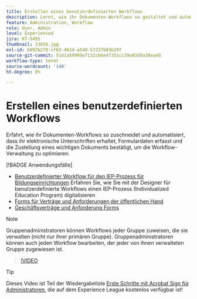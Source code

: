 ```yaml
---
title: Erstellen eines benutzerdefinierten Workflows
description: Lernt, wie ihr Dokumenten-Workflows so gestaltet und automatisiert, dass ihr schnell elektronische Unterschriften erhaltet und Formulardaten erfasst.
feature: Administration, Workflow
role: User, Admin
level: Experienced
jira: KT-5495
thumbnail: 33656.jpg
exl-id: b892b278-cf83-461d-a548-57237b85b297
source-git-commit: 51d1a59999a7132cb6e47351cc39a93d9a38eaeb
workflow-type: tm+mt
source-wordcount: '140'
ht-degree: 0%

---
```


# Erstellen eines benutzerdefinierten Workflows

Erfahrt, wie ihr Dokumenten-Workflows so zuschneidet und automatisiert, dass ihr elektronische Unterschriften erhaltet, Formulardaten erfasst und die Zustellung eines wichtigen Dokuments bestätigt, um die Workflow-Verwaltung zu optimieren.

[!BADGE Anwendungsfälle]

* [Benutzerdefinierter Workflow für den IEP-Prozess für Bildungseinrichtungen](https://experienceleague.adobe.com/docs/document-cloud-learn/sign-learning-hub/expand/recipes/edu/usecase-edu-iep.html?lang=de)
Erfahren Sie, wie Sie mit der Designer für benutzerdefinierte Workflows einen IEP-Prozess (Individualized Education Program) digitalisieren
* [Forms für Verträge und Anforderungen der öffentlichen Hand](https://experienceleague.adobe.com/docs/document-cloud-learn/sign-learning-hub/expand/recipes/gov/usecasegovcontracts.html?lang=de)
* [Geschäftsverträge und Anforderung Forms](https://experienceleague.adobe.com/docs/document-cloud-learn/sign-learning-hub/expand/recipes/com/usecasecomcontracts.html?lang=de)

>[!NOTE]
>
>Gruppenadministratoren können Workflows jeder Gruppe zuweisen, die sie verwalten (nicht nur ihrer primären Gruppe). Gruppenadministratoren können auch jeden Workflow bearbeiten, der jeder von ihnen verwalteten Gruppe zugewiesen ist.

>[!VIDEO](https://video.tv.adobe.com/v/33656?quality=12&learn=on&hidetitle=true)

>[!TIP]
>
>Dieses Video ist Teil der Wiedergabeliste [Erste Schritte mit Acrobat Sign für Administratoren](https://experienceleague.adobe.com/de/playlists/acrobat-sign-get-started-administrators), die auf dem Experience League kostenlos verfügbar ist!
